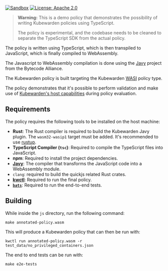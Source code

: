 [![Sandbox](https://img.shields.io/badge/status-sandbox-red?style=for-the-badge)](https://github.com/kubewarden/community/blob/main/REPOSITORIES.md#sandbox)
[![License: Apache 2.0](https://img.shields.io/badge/License-Apache2.0-brightgreen.svg)](https://opensource.org/licenses/Apache-2.0)

> **Warning:** This is a demo policy that demonstrates the possibility of writing
> Kubewarden policies using TypeScript.
>
> The policy is experimental, and the codebase needs to be cleaned to separate the
> TypeScript SDK from the actual policy.

The policy is written using TypeScript, which is then transpiled to JavaScript,
which is finally compiled to WebAssembly.

The Javascript to WebAssembly compilation is done using the
[Javy](https://github.com/bytecodealliance/javy) project from the
Bytecode Alliance.

The Kubewarden policy is built targeting the Kubewarden
[WASI](https://docs.kubewarden.io/tutorials/writing-policies/wasi/intro-wasi)
policy type.

The policy demonstrates that it's possible to perform validation and make use of
[Kubewarden's host capabilities](https://docs.kubewarden.io/reference/spec/host-capabilities/intro-host-capabilities)
during policy evaluation.

## Requirements

The policy requires the following tools to be installed on the host machine:

- **Rust**: The Rust compiler is required to build the Kubewarden Javy plugin.
  The `wasm32-wasip1` target must be added. It's recommended to use
  [rustup](https://www.rust-lang.org/tools/install).
- **TypeScript Compiler (`tsc`)**: Required to compile the TypeScript files into
  JavaScript.
- **npm**: Required to install the project dependencies.
- **[Javy](https://github.com/bytecodealliance/javy/releases)**: The compiler
  that transforms the JavaScript code into a WebAssembly module.
- `clang`: required to build the quickjs related Rust crates.
- **[kwctl](https://github.com/kubewarden/kwctl/)**: Required to run the
  final policy.
- **[`bats`](https://github.com/bats-core/bats-core)**: Required to run
  the end-to-end tests.

## Building

While inside the `js` directory, run the following command:

```console
make annotated-policy.wasm
```

This will produce a Kubewarden policy that can then be run with:

```console
kwctl run annotated-policy.wasm -r test_data/no_privileged_containers.json
```

The end to end tests can be run with:

```console
make e2e-tests
```
